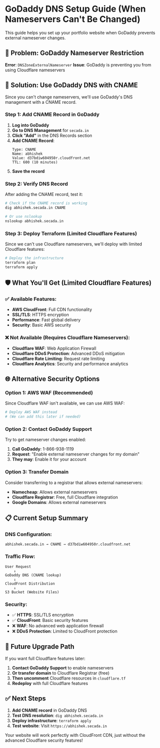 # GoDaddy DNS Setup Guide (When Nameservers Can't Be Changed)

This guide helps you set up your portfolio website when GoDaddy prevents external nameserver changes.

## 🚨 **Problem: GoDaddy Nameserver Restriction**

**Error**: `DNSZoneExternalNameserver`
**Issue**: GoDaddy is preventing you from using Cloudflare nameservers

## 🔧 **Solution: Use GoDaddy DNS with CNAME**

Since you can't change nameservers, we'll use GoDaddy's DNS management with a CNAME record.

### **Step 1: Add CNAME Record in GoDaddy**

1. **Log into GoDaddy**
2. **Go to DNS Management** for `secada.in`
3. **Click "Add"** in the DNS Records section
4. **Add CNAME Record**:
   ```
   Type: CNAME
   Name: abhishek
   Value: d37bdiw604950r.cloudfront.net
   TTL: 600 (10 minutes)
   ```
5. **Save the record**

### **Step 2: Verify DNS Record**

After adding the CNAME record, test it:

```bash
# Check if the CNAME record is working
dig abhishek.secada.in CNAME

# Or use nslookup
nslookup abhishek.secada.in
```

### **Step 3: Deploy Terraform (Limited Cloudflare Features)**

Since we can't use Cloudflare nameservers, we'll deploy with limited Cloudflare features:

```bash
# Deploy the infrastructure
terraform plan
terraform apply
```

## 🛡️ **What You'll Get (Limited Cloudflare Features)**

### ✅ **Available Features:**
- **AWS CloudFront**: Full CDN functionality
- **SSL/TLS**: HTTPS encryption
- **Performance**: Fast global delivery
- **Security**: Basic AWS security

### ❌ **Not Available (Requires Cloudflare Nameservers):**
- **Cloudflare WAF**: Web Application Firewall
- **Cloudflare DDoS Protection**: Advanced DDoS mitigation
- **Cloudflare Rate Limiting**: Request rate limiting
- **Cloudflare Analytics**: Security and performance analytics

## 🌐 **Alternative Security Options**

### **Option 1: AWS WAF (Recommended)**
Since Cloudflare WAF isn't available, we can use AWS WAF:

```bash
# Deploy AWS WAF instead
# (We can add this later if needed)
```

### **Option 2: Contact GoDaddy Support**
Try to get nameserver changes enabled:

1. **Call GoDaddy**: 1-866-938-1119
2. **Request**: "Enable external nameserver changes for my domain"
3. **They may**: Enable it for your account

### **Option 3: Transfer Domain**
Consider transferring to a registrar that allows external nameservers:
- **Namecheap**: Allows external nameservers
- **Cloudflare Registrar**: Free, full Cloudflare integration
- **Google Domains**: Allows external nameservers

## 📋 **Current Setup Summary**

### **DNS Configuration:**
```
abhishek.secada.in → CNAME → d37bdiw604950r.cloudfront.net
```

### **Traffic Flow:**
```
User Request
    ↓
GoDaddy DNS (CNAME lookup)
    ↓
CloudFront Distribution
    ↓
S3 Bucket (Website Files)
```

### **Security:**
- ✅ **HTTPS**: SSL/TLS encryption
- ✅ **CloudFront**: Basic security features
- ❌ **WAF**: No advanced web application firewall
- ❌ **DDoS Protection**: Limited to CloudFront protection

## 🔄 **Future Upgrade Path**

If you want full Cloudflare features later:

1. **Contact GoDaddy Support** to enable nameservers
2. **Or transfer domain** to Cloudflare Registrar (free)
3. **Then uncomment** Cloudflare resources in `cloudflare.tf`
4. **Redeploy** with full Cloudflare features

## ✅ **Next Steps**

1. **Add CNAME record** in GoDaddy DNS
2. **Test DNS resolution**: `dig abhishek.secada.in`
3. **Deploy infrastructure**: `terraform apply`
4. **Test website**: Visit `https://abhishek.secada.in`

Your website will work perfectly with CloudFront CDN, just without the advanced Cloudflare security features!
